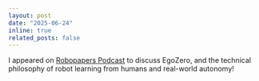 ```yaml
---
layout: post
date: "2025-06-24"
inline: true
related_posts: false
---
```


I appeared on [Robopapers Podcast](https://x.com/RoboPapers/status/1938379498266706076) to discuss EgoZero, and the technical philosophy of robot learning from humans and real-world autonomy!
